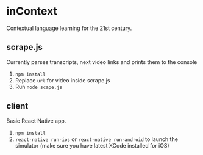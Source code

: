 # inContext
Contextual language learning for the 21st century.


## scrape.js
Currently parses transcripts, next video links and prints them to the console
1. `npm install`
2. Replace `url` for video inside scrape.js
3. Run `node scape.js`

## client

Basic React Native app.
1. `npm install`
2. `react-native run-ios` or `react-native run-android` to launch the simulator 
  (make sure you have latest XCode installed for iOS)



